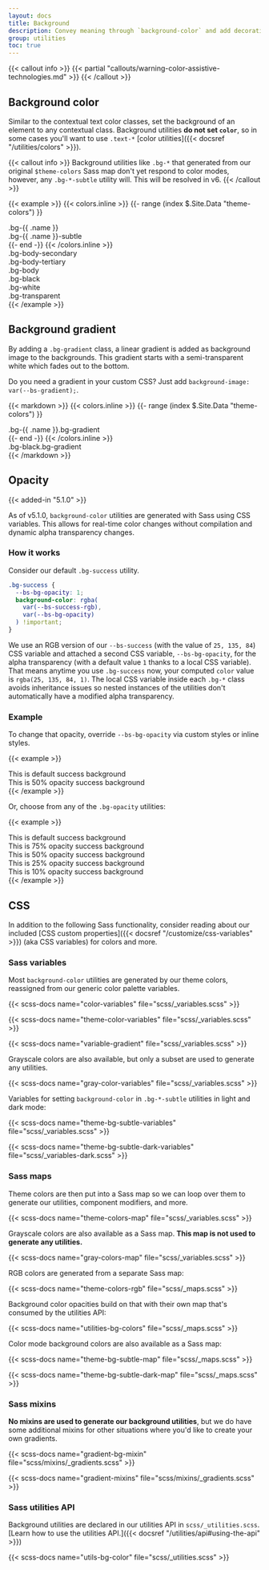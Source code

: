 ```yaml
---
layout: docs
title: Background
description: Convey meaning through `background-color` and add decoration with gradients.
group: utilities
toc: true
---
```


{{< callout info >}}
{{< partial "callouts/warning-color-assistive-technologies.md" >}}
{{< /callout >}}

## Background color

Similar to the contextual text color classes, set the background of an element to any contextual class. Background utilities **do not set `color`**, so in some cases you'll want to use `.text-*` [color utilities]({{< docsref "/utilities/colors" >}}).

{{< callout info >}}
Background utilities like `.bg-*` that generated from our original `$theme-colors` Sass map don't yet respond to color modes, however, any `.bg-*-subtle` utility will. This will be resolved in v6.
{{< /callout >}}

{{< example >}}
{{< colors.inline >}}
{{- range (index $.Site.Data "theme-colors") }}

<div class="p-3 mb-2 bg-{{ .name }}{{ if .contrast_color }} text-{{ .contrast_color }}{{ else }} text-white{{ end }}">.bg-{{ .name }}</div>
<div class="p-3 mb-2 bg-{{ .name }}-subtle text-{{ .name }}-emphasis">.bg-{{ .name }}-subtle</div>
{{- end -}}
{{< /colors.inline >}}
<div class="p-3 mb-2 bg-body-secondary">.bg-body-secondary</div>
<div class="p-3 mb-2 bg-body-tertiary">.bg-body-tertiary</div>
<div class="p-3 mb-2 bg-body text-body">.bg-body</div>
<div class="p-3 mb-2 bg-black text-white">.bg-black</div>
<div class="p-3 mb-2 bg-white text-dark">.bg-white</div>
<div class="p-3 mb-2 bg-transparent text-body">.bg-transparent</div>
{{< /example >}}

## Background gradient

By adding a `.bg-gradient` class, a linear gradient is added as background image to the backgrounds. This gradient starts with a semi-transparent white which fades out to the bottom.

Do you need a gradient in your custom CSS? Just add `background-image: var(--bs-gradient);`.

{{< markdown >}}
{{< colors.inline >}}
{{- range (index $.Site.Data "theme-colors") }}

<div class="p-3 mb-2 bg-{{ .name }} bg-gradient{{ with .contrast_color }} text-{{ . }}{{ else }} text-white{{ end }}">.bg-{{ .name }}.bg-gradient</div>
{{- end -}}
{{< /colors.inline >}}
<div class="p-3 mb-2 bg-black bg-gradient text-white">.bg-black.bg-gradient</div>
{{< /markdown >}}

## Opacity

{{< added-in "5.1.0" >}}

As of v5.1.0, `background-color` utilities are generated with Sass using CSS variables. This allows for real-time color changes without compilation and dynamic alpha transparency changes.

### How it works

Consider our default `.bg-success` utility.

```css
.bg-success {
  --bs-bg-opacity: 1;
  background-color: rgba(
    var(--bs-success-rgb),
    var(--bs-bg-opacity)
  ) !important;
}
```

We use an RGB version of our `--bs-success` (with the value of `25, 135, 84`) CSS variable and attached a second CSS variable, `--bs-bg-opacity`, for the alpha transparency (with a default value `1` thanks to a local CSS variable). That means anytime you use `.bg-success` now, your computed `color` value is `rgba(25, 135, 84, 1)`. The local CSS variable inside each `.bg-*` class avoids inheritance issues so nested instances of the utilities don't automatically have a modified alpha transparency.

### Example

To change that opacity, override `--bs-bg-opacity` via custom styles or inline styles.

{{< example >}}

<div class="bg-success p-2 text-white">This is default success background</div>
<div class="bg-success p-2" style="--bs-bg-opacity: .5;">This is 50% opacity success background</div>
{{< /example >}}

Or, choose from any of the `.bg-opacity` utilities:

{{< example >}}

<div class="bg-success p-2 text-white">This is default success background</div>
<div class="bg-success p-2 text-white bg-opacity-75">This is 75% opacity success background</div>
<div class="bg-success p-2 text-dark bg-opacity-50">This is 50% opacity success background</div>
<div class="bg-success p-2 text-dark bg-opacity-25">This is 25% opacity success background</div>
<div class="bg-success p-2 text-dark bg-opacity-10">This is 10% opacity success background</div>
{{< /example >}}

## CSS

In addition to the following Sass functionality, consider reading about our included [CSS custom properties]({{< docsref "/customize/css-variables" >}}) (aka CSS variables) for colors and more.

### Sass variables

Most `background-color` utilities are generated by our theme colors, reassigned from our generic color palette variables.

{{< scss-docs name="color-variables" file="scss/_variables.scss" >}}

{{< scss-docs name="theme-color-variables" file="scss/_variables.scss" >}}

{{< scss-docs name="variable-gradient" file="scss/_variables.scss" >}}

Grayscale colors are also available, but only a subset are used to generate any utilities.

{{< scss-docs name="gray-color-variables" file="scss/_variables.scss" >}}

Variables for setting `background-color` in `.bg-*-subtle` utilities in light and dark mode:

{{< scss-docs name="theme-bg-subtle-variables" file="scss/_variables.scss" >}}

{{< scss-docs name="theme-bg-subtle-dark-variables" file="scss/_variables-dark.scss" >}}

### Sass maps

Theme colors are then put into a Sass map so we can loop over them to generate our utilities, component modifiers, and more.

{{< scss-docs name="theme-colors-map" file="scss/_variables.scss" >}}

Grayscale colors are also available as a Sass map. **This map is not used to generate any utilities.**

{{< scss-docs name="gray-colors-map" file="scss/_variables.scss" >}}

RGB colors are generated from a separate Sass map:

{{< scss-docs name="theme-colors-rgb" file="scss/_maps.scss" >}}

Background color opacities build on that with their own map that's consumed by the utilities API:

{{< scss-docs name="utilities-bg-colors" file="scss/_maps.scss" >}}

Color mode background colors are also available as a Sass map:

{{< scss-docs name="theme-bg-subtle-map" file="scss/_maps.scss" >}}

{{< scss-docs name="theme-bg-subtle-dark-map" file="scss/_maps.scss" >}}

### Sass mixins

**No mixins are used to generate our background utilities**, but we do have some additional mixins for other situations where you'd like to create your own gradients.

{{< scss-docs name="gradient-bg-mixin" file="scss/mixins/_gradients.scss" >}}

{{< scss-docs name="gradient-mixins" file="scss/mixins/_gradients.scss" >}}

### Sass utilities API

Background utilities are declared in our utilities API in `scss/_utilities.scss`. [Learn how to use the utilities API.]({{< docsref "/utilities/api#using-the-api" >}})

{{< scss-docs name="utils-bg-color" file="scss/_utilities.scss" >}}
